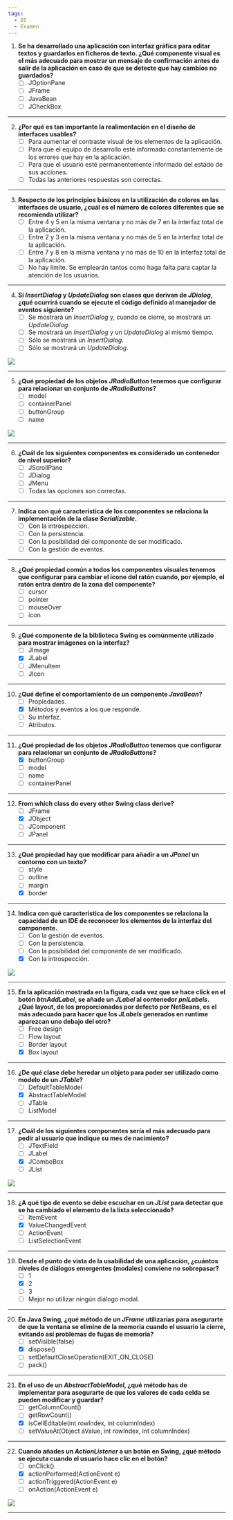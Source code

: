 ```yaml
---
tags:
  - DI
  - Examen
---
```

1. **Se ha desarrollado una aplicación con interfaz gráfica para editar textos y guardarlos en ficheros de texto. ¿Qué componente visual es el más adecuado para mostrar un mensaje de confirmación antes de salir de la aplicación en caso de que se detecte que hay cambios no guardados?**  
   - [ ] JOptionPane
   - [ ] JFrame  
   - [ ] JavaBean  
   - [ ] JCheckBox
---
2. **¿Por qué es tan importante la realimentación en el diseño de interfaces usables?**  
   - [ ] Para aumentar el contraste visual de los elementos de la aplicación.  
   - [ ] Para que el equipo de desarrollo esté informado constantemente de los errores que hay en la aplicación.  
   - [ ] Para que el usuario esté permanentemente informado del estado de sus acciones.  
   - [ ] Todas las anteriores respuestas son correctas.  
---
3. **Respecto de los principios básicos en la utilización de colores en las interfaces de usuario, ¿cuál es el número de colores diferentes que se recomienda utilizar?**  
   - [ ] Entre 4 y 5 en la misma ventana y no más de 7 en la interfaz total de la aplicación.  
   - [ ] Entre 2 y 3 en la misma ventana y no más de 5 en la interfaz total de la aplicación.  
   - [ ] Entre 7 y 8 en la misma ventana y no más de 10 en la interfaz total de la aplicación.  
   - [ ] No hay límite. Se emplearán tantos como haga falta para captar la atención de los usuarios.  
---
4. **Si _InsertDialog_ y _UpdateDialog_ son clases que derivan de _JDialog_, ¿qué ocurrirá cuando se ejecute el código definido al manejador de eventos siguiente?**  
   - [ ] Se mostrará un _InsertDialog_ y, cuando se cierre, se mostrará un _UpdateDialog_.  
   - [ ] Se mostrará un _InsertDialog_ y un _UpdateDialog_ al mismo tiempo.  
   - [ ] Sólo se mostrará un _InsertDialog_.  
   - [ ] Sólo se mostrará un _UpdateDialog_.  
   
![](https://lh7-rt.googleusercontent.com/docsz/AD_4nXe1aJaye0VhIofk4gBWERlB1I6L5rsomvMOkdEGYRChFiQYMhr7LLxtvsSBiuWneMFpVRboO4bX4irmVCZvk-kzIOMMnT4ElKC5C9xhAt1G0TUgV7ahZvYCsEghLCJyBmczLBF6cw?key=cho-CvbAJAuIuyrVHFd1avmx)

---
5. **¿Qué propiedad de los objetos _JRadioButton_ tenemos que configurar para relacionar un conjunto de _JRadioButtons_?**  
   - [ ] model  
   - [ ] containerPanel  
   - [ ] buttonGroup  
   - [ ] name  

![](https://lh7-rt.googleusercontent.com/docsz/AD_4nXdIEMOUcECIDxTx7oiSuwpdIHCt5gFcxhgMeRkH-PzQvfDkLL1gAJ84clOwRVNS1-WLlxzxnnUoREH8OzqlwEh2ppp9l7YAKoCy4NULJMTe-ShNk4eMpcxXPoWOJWIbOplYzKFv?key=cho-CvbAJAuIuyrVHFd1avmx)

---
6. **¿Cuál de los siguientes componentes es considerado un contenedor de nivel superior?**  
   - [ ] JScrollPane  
   - [ ] JDialog  
   - [ ] JMenu  
   - [ ] Todas las opciones son correctas.  
---
7. **Indica con qué característica de los componentes se relaciona la implementación de la clase _Serializable_.**  
   - [ ] Con la introspección.  
   - [ ] Con la persistencia.  
   - [ ] Con la posibilidad del componente de ser modificado.  
   - [ ] Con la gestión de eventos.  
---
8. **¿Qué propiedad común a todos los componentes visuales tenemos que configurar para cambiar el icono del ratón cuando, por ejemplo, el ratón entra dentro de la zona del componente?**  
   - [ ] cursor  
   - [ ] pointer  
   - [ ] mouseOver  
   - [ ] icon  
---
9. **¿Qué componente de la biblioteca Swing es comúnmente utilizado para mostrar imágenes en la interfaz?**  
   - [ ] JImage  
   - [x] JLabel  
   - [ ] JMenuItem  
   - [ ] JIcon  
---
10. **¿Qué define el comportamiento de un componente _JavaBean_?**  
    - [ ] Propiedades.  
    - [x] Métodos y eventos a los que responde.  
    - [ ] Su interfaz.  
    - [ ] Atributos.  
---
11. **¿Qué propiedad de los objetos _JRadioButton_ tenemos que configurar para relacionar un conjunto de _JRadioButtons_?**  
    - [x] buttonGroup  
    - [ ] model  
    - [ ] name  
    - [ ] containerPanel  
---
12. **From which class do every other Swing class derive?**  
    - [ ] JFrame  
    - [x] JObject  
    - [ ] JComponent  
    - [ ] JPanel  
---
13. **¿Qué propiedad hay que modificar para añadir a un _JPanel_ un contorno con un texto?**  
    - [ ] style  
    - [ ] outline  
    - [ ] margin  
    - [x] border  
---
14. **Indica con qué característica de los componentes se relaciona la capacidad de un IDE de reconocer los elementos de la interfaz del componente.**  
    - [ ] Con la gestión de eventos.  
    - [ ] Con la persistencia.  
    - [ ] Con la posibilidad del componente de ser modificado.  
    - [x] Con la introspección.  

**![](https://lh7-rt.googleusercontent.com/docsz/AD_4nXdpzXAYysym78JcJk77juoZ_9hjQkCw2FaABD-wbLWIVPriOkfpKIYTeFLEdJ5GRwRglG2hFVS0g588_Wlb6LtrdVOO1XTNi12J9Lqo80-ujj3gPjE9YOrQNV4siAc3BvEOrhC2lQ?key=cho-CvbAJAuIuyrVHFd1avmx)**

---
15. **En la aplicación mostrada en la figura, cada vez que se hace click en el botón _btnAddLabel_, se añade un _JLabel_ al contenedor _pnlLabels_. ¿Qué layout, de los proporcionados por defecto por NetBeans, es el más adecuado para hacer que los _JLabels_ generados en runtime aparezcan uno debajo del otro?**  
    - [ ] Free design  
    - [ ] Flow layout  
    - [ ] Border layout  
    - [x] Box layout  
---
16. **¿De qué clase debe heredar un objeto para poder ser utilizado como modelo de un _JTable_?**  
    - [ ] DefaultTableModel  
    - [x] AbstractTableModel  
    - [ ] JTable  
    - [ ] ListModel  
---
17. **¿Cuál de los siguientes componentes sería el más adecuado para pedir al usuario que indique su mes de nacimiento?**  
    - [ ] JTextField  
    - [ ] JLabel  
    - [x] JComboBox  
    - [ ] JList 

![](https://lh7-rt.googleusercontent.com/docsz/AD_4nXcaIAyL040AkviDZP_PUkCn6Nw-26HNCu26GXVfWtU56qOIJudN2s8YOr-7RePUC36EivXPal24btnfDo6aDZtMqWzpGXLmlVH5gWI048WNfeStcpeUjlm9LNyRSMDUlhaRyFX9qg?key=cho-CvbAJAuIuyrVHFd1avmx)

---
18. **¿A qué tipo de evento se debe escuchar en un _JList_ para detectar que se ha cambiado el elemento de la lista seleccionado?**  
    - [ ] ItemEvent  
    - [x] ValueChangedEvent  
    - [ ] ActionEvent  
    - [ ] ListSelectionEvent  
---
19. **Desde el punto de vista de la usabilidad de una aplicación, ¿cuántos niveles de diálogos emergentes (modales) conviene no sobrepasar?**  
    - [ ] 1  
    - [x] 2  
    - [ ] 3  
    - [ ] Mejor no utilizar ningún diálogo modal.  
---
20. **En Java Swing, ¿qué método de un _JFrame_ utilizarías para asegurarte de que la ventana se elimine de la memoria cuando el usuario la cierre, evitando así problemas de fugas de memoria?**  
    - [ ] setVisible(false)  
    - [x] dispose()  
    - [ ] setDefaultCloseOperation(EXIT_ON_CLOSE)  
    - [ ] pack()  
---
21. **En el uso de un _AbstractTableModel_, ¿qué método has de implementar para asegurarte de que los valores de cada celda se pueden modificar y guardar?**  
    - [ ] getColumnCount()  
    - [ ] getRowCount()  
    - [x] isCellEditable(int rowIndex, int columnIndex)  
    - [ ] setValueAt(Object aValue, int rowIndex, int columnIndex)  
---
22. **Cuando añades un _ActionListener_ a un botón en Swing, ¿qué método se ejecuta cuando el usuario hace clic en el botón?**  
    - [ ] onClick()  
    - [x] actionPerformed(ActionEvent e)  
    - [ ] actionTriggered(ActionEvent e)  
    - [ ] onAction(ActionEvent e)  

**![](https://lh7-rt.googleusercontent.com/docsz/AD_4nXd41yBBzsNgE5DWVvTYNDV5t-g86xRWY1xHAyyWu0B_3lSp1p4sutnHXqtVq3eYsCRh83DtMqmqmu2xWqiXxxsmlgGf5ksRVF6Nd3uFKaBlrv37SV_IyxcLP33_ukRJt0lmBUuxeg?key=cho-CvbAJAuIuyrVHFd1avmx)**

---

